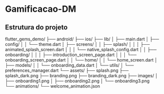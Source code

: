 # Gamificacao-DM

## Estrutura do projeto

flutter_gems_demo/
├── android/
├── ios/
├── lib/
│   ├── main.dart
│   ├── config/
│   │   └── theme.dart
│   ├── screens/
│   │   ├── splash/
│   │   │   ├── animated_splash_screen.dart
│   │   │   └── native_splash_config.dart
│   │   ├── onboarding/
│   │   │   ├── introduction_screen_page.dart
│   │   │   └── onboarding_screen_page.dart
│   │   └── home/
│   │       └── home_screen.dart
│   ├── models/
│   │   └── onboarding_data.dart
│   └── utils/
│       └── preferences_manager.dart
└── assets/
    ├── splash.png
    ├── splash_dark.png
    ├── branding.png
    ├── branding_dark.png
    ├── images/
    │   ├── onboarding1.png
    │   ├── onboarding2.png
    │   └── onboarding3.png
    └── animations/
        └── welcome_animation.json
